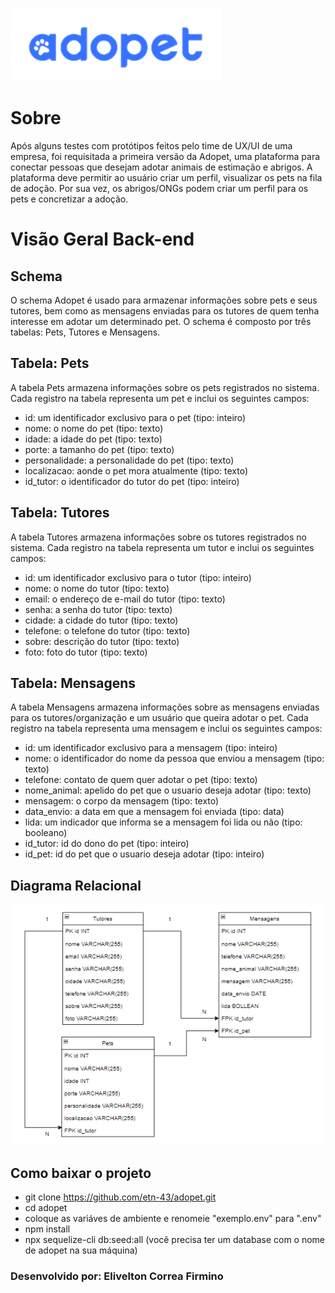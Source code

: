 

<body>

![diagrama adopet](/img/adopet-logo.png)

<h1> Sobre </h1>
Após alguns testes com protótipos feitos pelo time de UX/UI de uma empresa, foi requisitada a primeira versão da Adopet, uma plataforma para conectar pessoas que desejam adotar animais de estimação e abrigos. A plataforma deve permitir ao usuário criar um perfil, visualizar os pets na fila de adoção. Por sua vez, os abrigos/ONGs podem criar um perfil para os pets e concretizar a adoção.</p>

<h1> Visão Geral Back-end </h1>
<h2>Schema</h2>
O schema Adopet é usado para armazenar informações sobre pets e seus tutores, bem como as mensagens enviadas para os tutores de quem tenha interesse em adotar um determinado pet. O schema é composto por três tabelas: Pets, Tutores e Mensagens.

<h2> Tabela: Pets </h2>
A tabela Pets armazena informações sobre os pets registrados no sistema. Cada registro na tabela representa um pet e inclui os seguintes campos:

-  id: um identificador exclusivo para o pet (tipo: inteiro)<br>
-  nome: o nome do pet (tipo: texto)<br>
-  idade: a idade do pet (tipo: texto)<br>
-  porte: a tamanho do pet (tipo: texto)<br>
-  personalidade: a personalidade do pet (tipo: texto)<br>
-  localizacao: aonde o pet mora atualmente (tipo: texto)<br>
-  id_tutor: o identificador do tutor do pet (tipo: inteiro)

<h2> Tabela: Tutores </h2>
A tabela Tutores armazena informações sobre os tutores registrados no sistema. Cada registro na tabela representa um tutor e inclui os seguintes campos:

- id: um identificador exclusivo para o tutor (tipo: inteiro)<br>
- nome: o nome do tutor (tipo: texto)<br>
- email: o endereço de e-mail do tutor (tipo: texto)<br>
- senha: a senha do tutor (tipo: texto)
- cidade: a cidade do tutor (tipo: texto)<br>
- telefone: o telefone do tutor (tipo: texto)<br>
- sobre: descrição do tutor (tipo: texto)<br>
- foto: foto do tutor (tipo: texto)<br>

<h2> Tabela: Mensagens </h2>
A tabela Mensagens armazena informações sobre as mensagens enviadas para os tutores/organização e um usuário que queira adotar o pet. Cada registro na tabela representa uma mensagem e inclui os seguintes campos:

- id: um identificador exclusivo para a mensagem (tipo: inteiro)<br>
- nome: o identificador do nome da pessoa que enviou a mensagem (tipo: texto)<br>
- telefone: contato de quem quer adotar o pet (tipo: texto)<br>
- nome_animal: apelido do pet que o usuario deseja adotar (tipo: texto)<br>
- mensagem: o corpo da mensagem (tipo: texto)<br>
- data_envio: a data em que a mensagem foi enviada (tipo: data)<br>
- lida: um indicador que informa se a mensagem foi lida ou não (tipo: booleano)<br>
- id_tutor: id do dono do pet (tipo: inteiro)<br>
- id_pet: id do pet que o usuario deseja adotar (tipo: inteiro)<br>
## Diagrama Relacional
![diagrama adopet](/img/diagrama_adopet.png)

## Como baixar o projeto
- git clone https://github.com/etn-43/adopet.git
- cd adopet
- coloque as variáves de ambiente e renomeie "exemplo.env" para ".env"
- npm install
- npx sequelize-cli db:seed:all (você precisa ter um database com o nome de adopet na sua máquina)

<h3>Desenvolvido por: Elivelton Correa Firmino</h3>
</body>